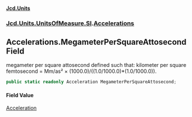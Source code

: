 #### [Jcd.Units](index 'index')
### [Jcd.Units.UnitsOfMeasure.SI](Jcd.Units.UnitsOfMeasure.SI 'Jcd.Units.UnitsOfMeasure.SI').[Accelerations](Accelerations 'Jcd.Units.UnitsOfMeasure.SI.Accelerations')

## Accelerations.MegameterPerSquareAttosecond Field

megameter per square attosecond defined such that: kilometer per square femtosecond = Mm/as² ×
(1000.0)/((1.0/1000.0)*(1.0/1000.0)).

```csharp
public static readonly Acceleration MegameterPerSquareAttosecond;
```

#### Field Value
[Acceleration](Acceleration 'Jcd.Units.UnitTypes.Acceleration')